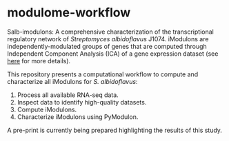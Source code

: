 # modulome-workflow

Salb-imodulons: A comprehensive characterization of the transcriptional regulatory network of *Streptomyces albidoflavus* J1074. iModulons are independently-modulated groups of genes that are computed through Independent Component Analysis (ICA) of a gene expression dataset (see [here](https://github.com/avsastry/modulome-workflow/) for more details).

This repository presents a computational workflow to compute and characterize all iModulons for *S. albidoflavus*:

1. Process all available RNA-seq data.
2. Inspect data to identify high-quality datasets. 
3. Compute iModulons.
4. Characterize iModulons using PyModulon.

A pre-print is currently being prepared highlighting the results of this study.


